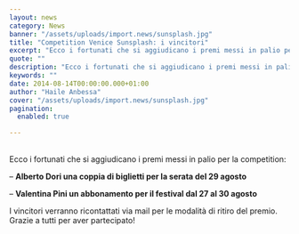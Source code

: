```yaml
---
layout: news
category: News
banner: "/assets/uploads/import.news/sunsplash.jpg"
title: "Competition Venice Sunsplash: i vincitori"
excerpt: "Ecco i fortunati che si aggiudicano i premi messi in palio per la competition: – Alberto Dori una coppia di biglietti per la serata del 29 agosto – Valentina Pini un abbonamento per il festival dal 27 al 30 agosto I vincitori verranno ricontattati via mail per le modalità di ritiro del premio. Grazie a [&hellip"
quote: ""
description: "Ecco i fortunati che si aggiudicano i premi messi in palio per la competition: – Alberto Dori una coppia di biglietti per la serata del 29 agosto – Valentina Pini un abbonamento per il festival dal 27 al 30 agosto I vincitori verranno ricontattati via mail per le modalità di ritiro del premio. Grazie a [&hellip"
keywords: ""
date: 2014-08-14T00:00:00.000+01:00
author: "Haile Anbessa"
cover: "/assets/uploads/import.news/sunsplash.jpg"
pagination:
  enabled: true

---
```


[](https://hotmc.com/wp-content/uploads/2014/08/sunsplash.jpg)  
Ecco i fortunati che si aggiudicano i premi messi in palio per la competition:

– **Alberto Dori una coppia di biglietti per la serata del 29 agosto**

– **Valentina Pini un abbonamento per il festival dal 27 al 30 agosto**

I vincitori verranno ricontattati via mail per le modalità di ritiro del premio. Grazie a tutti per aver partecipato!